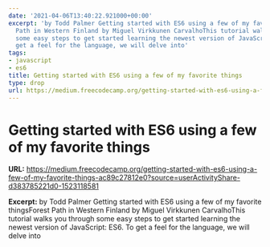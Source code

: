 ```yaml
---
date: '2021-04-06T13:40:22.921000+00:00'
excerpt: 'by Todd Palmer Getting started with ES6 using a few of my favorite thingsForest
  Path in Western Finland by Miguel Virkkunen CarvalhoThis tutorial walks you through
  some easy steps to get started learning the newest version of JavaScript: ES6. To
  get a feel for the language, we will delve into'
tags:
- javascript
- es6
title: Getting started with ES6 using a few of my favorite things
type: drop
url: https://medium.freecodecamp.org/getting-started-with-es6-using-a-few-of-my-favorite-things-ac89c27812e0?source=userActivityShare-d383785221d0-1523118581
---
```


# Getting started with ES6 using a few of my favorite things

**URL:** https://medium.freecodecamp.org/getting-started-with-es6-using-a-few-of-my-favorite-things-ac89c27812e0?source=userActivityShare-d383785221d0-1523118581

**Excerpt:** by Todd Palmer Getting started with ES6 using a few of my favorite thingsForest Path in Western Finland by Miguel Virkkunen CarvalhoThis tutorial walks you through some easy steps to get started learning the newest version of JavaScript: ES6. To get a feel for the language, we will delve into
